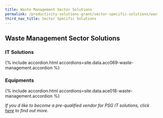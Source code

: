 ```yaml
---
title: Waste Management Sector Solutions
permalink: /productivity-solutions-grant/sector-specific-solutions/waste-management/
third_nav_title: Sector Specific Solutions
---
```


## Waste Management Sector Solutions

### IT Solutions

{% include accordion.html accordions=site.data.acc069-waste-management.accordion %}

### Equipments

{% include accordion.html accordions=site.data.ace018-waste-management.accordion %}

_If you d like to become a pre-qualified vendor for PSG IT solutions, click <a target='_blank' href='https://www.imda.gov.sg/icmvendors' >here</a> to find out more._